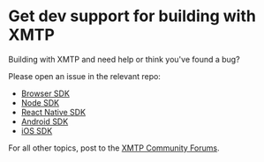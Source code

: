 # Get dev support for building with XMTP

Building with XMTP and need help or think you've found a bug?

Please open an issue in the relevant repo:

- [Browser SDK](https://github.com/xmtp/xmtp-js/issues)
- [Node SDK](https://github.com/xmtp/xmtp-js/issues)
- [React Native SDK](https://github.com/xmtp/xmtp-react-native/issues)
- [Android SDK](https://github.com/xmtp/xmtp-android/issues)
- [iOS SDK](https://github.com/xmtp/xmtp-ios/issues)

For all other topics, post to the [XMTP Community Forums](https://community.xmtp.org/).
